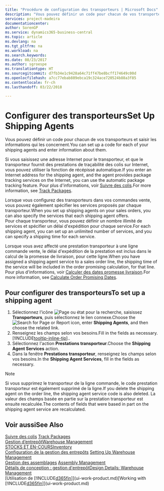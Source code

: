 ```yaml
---
title: "Procédure de configuration des transporteurs | Microsoft Docs"
description: "Vous pouvez définir un code pour chacun de vos transporteurs et saisir les informations qui les concernent."
services: project-madeira
documentationcenter: 
author: SorenGP
ms.service: dynamics365-business-central
ms.topic: article
ms.devlang: na
ms.tgt_pltfrm: na
ms.workload: na
ms.search.keywords: 
ms.date: 08/23/2017
ms.author: sgroespe
ms.translationtype: HT
ms.sourcegitcommit: d7fb34e1c9428a64c71ff47be8bcff174649c00d
ms.openlocfilehash: a7cc77ebab889ebca19c324ace720524b88a3f85
ms.contentlocale: fr-ch
ms.lasthandoff: 03/22/2018

---
```

# <a name="set-up-shipping-agents"></a><span data-ttu-id="76645-103">Configurer des transporteurs</span><span class="sxs-lookup"><span data-stu-id="76645-103">Set Up Shipping Agents</span></span>
<span data-ttu-id="76645-104">Vous pouvez définir un code pour chacun de vos transporteurs et saisir les informations qui les concernent.</span><span class="sxs-lookup"><span data-stu-id="76645-104">You can set up a code for each of your shipping agents and enter information about them.</span></span>  

<span data-ttu-id="76645-105">Si vous saisissez une adresse Internet pour le transporteur, et que le transporteur fournit des prestations de traçabilité des colis sur Internet, vous pouvez utiliser la fonction de récépissé automatique.</span><span class="sxs-lookup"><span data-stu-id="76645-105">If you enter an Internet address for the shipping agent, and the agent provides package tracking services on the Internet, you can use the automatic package tracking feature.</span></span> <span data-ttu-id="76645-106">Pour plus d'informations, voir [Suivre des colis](sales-how-track-packages.md).</span><span class="sxs-lookup"><span data-stu-id="76645-106">For more information, see [Track Packages](sales-how-track-packages.md).</span></span>

<span data-ttu-id="76645-107">Lorsque vous configurez des transporteurs dans vos commandes vente, vous pouvez également spécifier les services proposés par chaque transporteur.</span><span class="sxs-lookup"><span data-stu-id="76645-107">When you set up shipping agents on your sales orders, you can also specify the services that each shipping agent offers.</span></span>  
<span data-ttu-id="76645-108">Pour chaque transporteur, vous pouvez définir un nombre illimité de services et spécifier un délai d'expédition pour chaque service.</span><span class="sxs-lookup"><span data-stu-id="76645-108">For each shipping agent, you can set up an unlimited number of services, and you can specify a shipping time for each service.</span></span>  

<span data-ttu-id="76645-109">Lorsque vous avez affecté une prestation transporteur à une ligne commande vente, le délai d'expédition de la prestation est inclus dans le calcul de la promesse de livraison, pour cette ligne.</span><span class="sxs-lookup"><span data-stu-id="76645-109">When you have assigned a shipping agent service to a sales order line, the shipping time of the service will be included in the order promising calculation, for that line.</span></span> <span data-ttu-id="76645-110">Pour plus d'informations, voir [Calculer des dates promesse livraison](sales-how-to-calculate-order-promising-dates.md).</span><span class="sxs-lookup"><span data-stu-id="76645-110">For more information, see [Calculate Order Promising Dates](sales-how-to-calculate-order-promising-dates.md).</span></span>

## <a name="to-set-up-a-shipping-agent"></a><span data-ttu-id="76645-111">Pour configurer des transporteurs</span><span class="sxs-lookup"><span data-stu-id="76645-111">To set up a shipping agent</span></span>  
1.  <span data-ttu-id="76645-112">Sélectionnez l'icône ![Page ou état pour la recherche](media/ui-search/search_small.png "Page ou état pour la recherche"), saisissez **Transporteurs**, puis sélectionnez le lien connexe.</span><span class="sxs-lookup"><span data-stu-id="76645-112">Choose the ![Search for Page or Report](media/ui-search/search_small.png "Search for Page or Report icon") icon, enter **Shipping Agents**, and then choose the related link.</span></span>  
2.  <span data-ttu-id="76645-113">Renseignez les champs selon vos besoins.</span><span class="sxs-lookup"><span data-stu-id="76645-113">Fill in the fields as necessary.</span></span> [!INCLUDE[tooltip-inline-tip](includes/tooltip-inline-tip_md.md)]<span data-ttu-id="76645-114">.</span><span class="sxs-lookup"><span data-stu-id="76645-114">.</span></span>  
3.  <span data-ttu-id="76645-115">Sélectionnez l'action **Prestations transporteur**.</span><span class="sxs-lookup"><span data-stu-id="76645-115">Choose the **Shipping Agent Services** action.</span></span>
4. <span data-ttu-id="76645-116">Dans la fenêtre **Prestations transporteur**, renseignez les champs selon vos besoins.</span><span class="sxs-lookup"><span data-stu-id="76645-116">In the **Shipping Agent Services**, fill in the fields as necessary.</span></span>

> [!NOTE]  
>  <span data-ttu-id="76645-117">Si vous supprimez le transporteur de la ligne commande, le code prestation transporteur est également supprimé de la ligne.</span><span class="sxs-lookup"><span data-stu-id="76645-117">If you delete the shipping agent on the order line, the shipping agent service code is also deleted.</span></span> <span data-ttu-id="76645-118">La valeur des champs basée en partie sur la prestation transporteur est ensuite recalculée.</span><span class="sxs-lookup"><span data-stu-id="76645-118">The contents of fields that were based in part on the shipping agent service are recalculated.</span></span>  

## <a name="see-also"></a><span data-ttu-id="76645-119">Voir aussi</span><span class="sxs-lookup"><span data-stu-id="76645-119">See Also</span></span>
<span data-ttu-id="76645-120">[Suivre des colis](sales-how-track-packages.md)  </span><span class="sxs-lookup"><span data-stu-id="76645-120">[Track Packages](sales-how-track-packages.md)  </span></span>  
[<span data-ttu-id="76645-121">Gestion d’entrepôt</span><span class="sxs-lookup"><span data-stu-id="76645-121">Warehouse Management</span></span>](warehouse-manage-warehouse.md)  
[<span data-ttu-id="76645-122">STOCKS ET EN-COURS</span><span class="sxs-lookup"><span data-stu-id="76645-122">Inventory</span></span>](inventory-manage-inventory.md)  
<span data-ttu-id="76645-123">[Configuration de la gestion des entrepôts](warehouse-setup-warehouse.md)   </span><span class="sxs-lookup"><span data-stu-id="76645-123">[Setting Up Warehouse Management](warehouse-setup-warehouse.md)   </span></span>  
<span data-ttu-id="76645-124">[Gestion des assemblages](assembly-assemble-items.md)  </span><span class="sxs-lookup"><span data-stu-id="76645-124">[Assembly Management](assembly-assemble-items.md)  </span></span>  
[<span data-ttu-id="76645-125">Détails de conception : gestion d'entrepôt</span><span class="sxs-lookup"><span data-stu-id="76645-125">Design Details: Warehouse Management</span></span>](design-details-warehouse-management.md)  
<span data-ttu-id="76645-126">[Utilisation de [!INCLUDE[d365fin](includes/d365fin_md.md)]](ui-work-product.md)</span><span class="sxs-lookup"><span data-stu-id="76645-126">[Working with [!INCLUDE[d365fin](includes/d365fin_md.md)]](ui-work-product.md)</span></span>  

